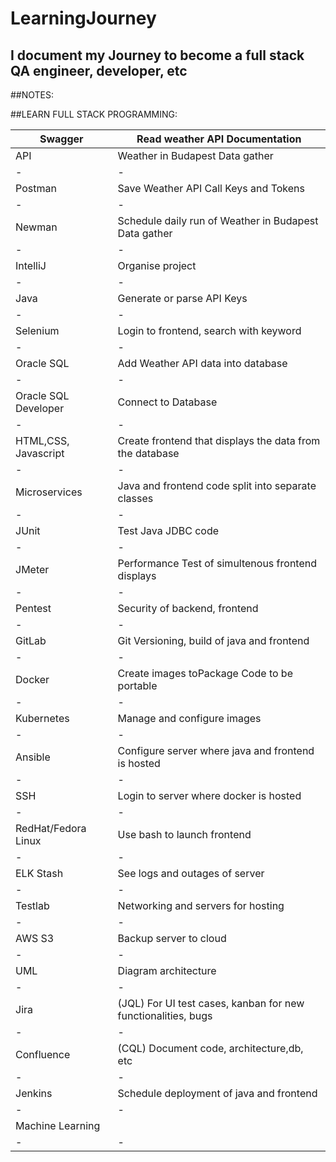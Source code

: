 # LearningJourney
## I document my Journey to become a full stack QA engineer, developer, etc


##NOTES:







##LEARN FULL STACK PROGRAMMING:


|Swagger |Read weather API Documentation |
|-|-|
|API |Weather in Budapest Data gather |
|-|-|
|Postman |Save Weather API Call Keys and Tokens |
|-|-|
|Newman |Schedule daily run of Weather in Budapest Data gather |
|-|-|
|IntelliJ |Organise project |
|-|-|
|Java |Generate or parse API Keys |
|-|-|
|Selenium |Login to frontend, search with keyword |
|-|-|
|Oracle SQL |Add Weather API data into database |
|-|-|
|Oracle SQL Developer |Connect to Database |
|-|-|
|HTML,CSS, Javascript |Create frontend that displays the data from the database |
|-|-|
|Microservices |Java and frontend code split into separate classes |
|-|-|
|JUnit |Test Java JDBC code |
|-|-|
|JMeter |Performance Test of simultenous frontend displays |
|-|-|
|Pentest |Security of backend, frontend |
|-|-|
|GitLab |Git Versioning, build of java and frontend |
|-|-|
|Docker |Create images toPackage Code to be portable |
|-|-|
|Kubernetes |Manage and configure images |
|-|-|
|Ansible |Configure server where java and frontend is hosted |
|-|-|
|SSH |Login to server where docker is hosted |
|-|-|
|RedHat/Fedora Linux |Use bash to launch frontend |
|-|-|
|ELK Stash |See logs and outages of server |
|-|-|
|Testlab |Networking and servers for hosting |
|-|-|
|AWS S3 |Backup server to cloud |
|-|-|
|UML |Diagram architecture |
|-|-|
|Jira |(JQL) For UI test cases, kanban for new functionalities, bugs |
|-|-|
|Confluence |(CQL) Document code, architecture,db, etc |
|-|-|
|Jenkins |Schedule deployment of java and frontend |
|-|-|
|Machine Learning | |
|-|-|

